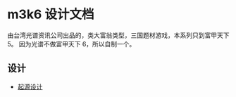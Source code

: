 # m3k6 设计文档

由台湾光谱资讯公司出品的，类大富翁类型，三国题材游戏，本系列只到富甲天下 5。
因为光谱不做富甲天下 6，所以自制一个。

## 设计

- [起源设计](inception-deck.md)

